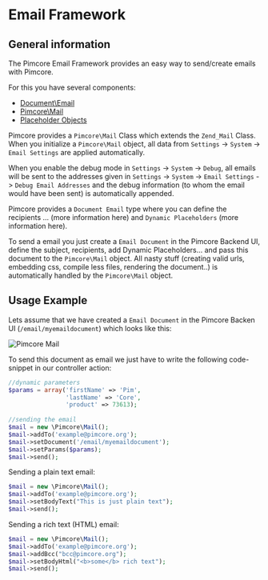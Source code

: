 # Email Framework

## General information
The Pimcore Email Framework provides an easy way to send/create emails with Pimcore.
  
For this you have several components:
* [Document\Email](../../03_Documents/07_Document_Types/_index.md)
* [Pimcore\Mail](./01_Pimcore_Mail.md)
* [Placeholder Objects](../23_Placeholders/01_Object_Placehoder.md)

Pimcore provides a `Pimcore\Mail` Class which extends the `Zend_Mail` Class. When you initialize a 
`Pimcore\Mail` object, all data from `Settings` -> `System` -> `Email Settings` are applied 
automatically.  

When you enable the debug mode in `Settings` -> `System` -> `Debug`, all emails will be sent to the 
addresses given in `Settings` -> `System` -> `Email Settings` -> `Debug Email Addresses` and the debug 
information (to whom the email would have been sent) is automatically appended.

Pimcore provides a `Document Email` type where you can define the recipients ... (more information 
here) and `Dynamic Placeholders` (more information here). 

To send a email you just create a `Email Document` in the Pimcore Backend UI, define the subject, 
recipients, add Dynamic Placeholders... and pass this document to the `Pimcore\Mail` object. All 
nasty stuff (creating valid urls, embedding css, compile less files, rendering the document..) is 
automatically handled by the `Pimcore\Mail` object.

## Usage Example
Lets assume that we have created a `Email Document` in the Pimcore Backen UI (`/email/myemaildocument`) 
which looks like this:

![Pimcore Mail](../img/pimcore-mail.png)

To send this document as email we just have to write the following code-snippet in our controller 
action:

```php
//dynamic parameters
$params = array('firstName' => 'Pim',
                'lastName' => 'Core',
                'product' => 73613);
 
//sending the email
$mail = new \Pimcore\Mail();
$mail->addTo('example@pimcore.org');
$mail->setDocument('/email/myemaildocument');
$mail->setParams($params);
$mail->send();
```


Sending a plain text email:
```php
$mail = new \Pimcore\Mail();
$mail->addTo('example@pimcore.org');
$mail->setBodyText("This is just plain text");
$mail->send();
```

Sending a rich text (HTML) email: 
```php
$mail = new \Pimcore\Mail();
$mail->addTo('example@pimcore.org');
$mail->addBcc("bcc@pimcore.org");
$mail->setBodyHtml("<b>some</b> rich text");
$mail->send();
```